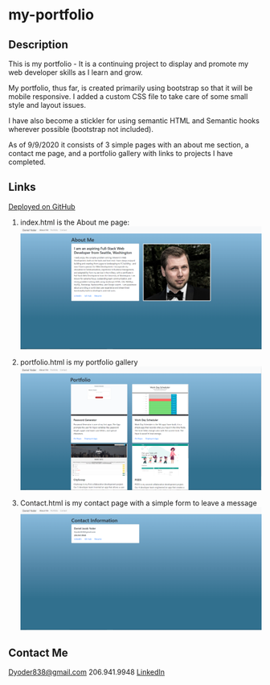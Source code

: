 # **my-portfolio**

## **Description**
This is my portfolio - It is a continuing project to display and promote my web developer skills as I learn and grow.

My portfolio, thus far, is created primarily using bootstrap so that it will be mobile responsive. I added a custom CSS file to take care of some small style and layout issues.

I have also become a stickler for using semantic HTML and Semantic hooks wherever possible (bootstrap not included). 

As of 9/9/2020 it consists of 3 simple pages with an about me section, a contact me page, and a portfolio gallery with links to projects I have completed. 

## **Links**

[Deployed on GitHub](https://dyoder838.github.io/my-portfolio/)

1) index.html is the About me page: 
![About Me Page](/Assets/Images/index.html-about-me.PNG) 

2) portfolio.html is my portfolio gallery 
![About Me Page](/Assets/Images/portfolio.html-portfolio-page.PNG)

3) Contact.html is my contact page with a simple form to leave a message 
![About Me Page](/Assets/Images/contact.html-contact-page.PNG)

## **Contact Me**

Dyoder838@gmail.com
206.941.9948
[LinkedIn](www.linkedin.com/in/daniel-j-yoder)